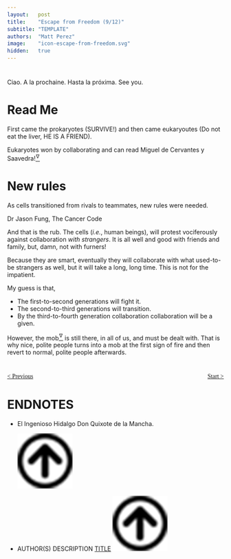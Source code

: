 ```yaml
---
layout:   post
title:    "Escape from Freedom (9/12)"
subtitle: "TEMPLATE"
authors:  "Matt Perez"
image:    "icon-escape-from-freedom.svg"
hidden:   true
---
```


<div style='display:none; '>
 <p><em>Escape from Freedom</em> was published in 1941. Pim de Morre, co-founder of <em>Corporate Rebels</em>, reminded me of it (he is reading it!). I read it when I was 18-19 years old (I am a mere 73 now).</p>
</div>

<h1></h1>
 <p>Ciao. A la prochaine. Hasta la próxima. See you.</p>

<h1>Read Me</h1>
 <p>First came the prokaryotes (SURVIVE!) and then came eukaryoutes (Do not eat the liver, HE IS A FRIEND).</p>
<p>Eukaryotes won by collaborating and can read Miguel de Cervantes y Saavedra!<a href='#en01'><sup id='bm01'>&hairsp;&nabla;&hairsp;</sup></a></p>

<h1>New rules</h1>
  <div class="_citation">
   <p>As cells transitioned  from rivals to teammates, new rules were needed.</p>
   <p id="_signature">Dr Jason Fung, <span class="_italized">The Cancer Code</span></p>
  </div> 
 <p>And that is the rub. The cells (<em>i.e.</em>, human beings), will protest vociferously against collaboration <em>with strangers</em>. It is all well and good with friends and family, but, damn, not with furners!</p>
 <p>Because they are smart, eventually they will collaborate with what used-to-be strangers as well, but it will take a long, long time. This is not for the impatient.</p>
 <p>My guess is that,</p>
  <ul>
   <li>The first-to-second generations will fight it.</li>
   <li>The second-to-third generations will transition.</li>
   <li>By the third-to-fourth generation collaboration collaboration will be a given.</li>
  </ul>
 <p>However, the mob<a href='#en02'><sup id='bm02'>&hairsp;&nabla;&hairsp;</sup></a> is still there, in all of us, and must be dealt with. That is why nice, polite people turns into a mob at the first sign of fire and then revert to <span class="_italized">normal, polite</span> people afterwards.</p>
 <p></p>
 <p></p>
 <p></p>
 <p></p>

<h1></h1>
 <p></p>
 <p></p>
 <p></p>
 <p></p>
 <p></p>
 <p></p>
 <p></p>

<div style="margin-bottom:1in; font-family: American Typewriter, serif; ">
 <span style="float:left; ">
  <a href="https://radicalcompanies.com/2025/01/03/escape-from-freedom">&lt; Previous</a>
 </span>
 <span style="float:right; ">
  <a href="https://radicalcompanies.com/2025/01/04/escape-from-freedom">Start &gt;</a>
 </span>
</div>

<h1 class="_section">ENDNOTES</h1>
 <ul>
  <li id="en01">
   <p class="_list-item">
    <p class="_italized">El Ingenioso Hidalgo Don Quixote de la Mancha.</p>
    <a href="#bm01" class="_uparrow"><img src="/assets/img/arrow-up-icon.png"></a>
   </p>
  </li>
  <li id="en02">
   <p class="_list-item">
    AUTHOR(S)
    DESCRIPTION
    <a href="TARGET" target="_blank">TITLE</a>
    <a href="#bm02" class="_uparrow"><img src="/assets/img/arrow-up-icon.png"></a>
   </p>
  </li>
 </ul>